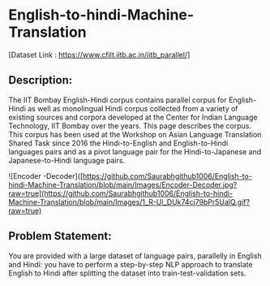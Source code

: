 # English-to-hindi-Machine-Translation
 [Dataset Link : https://www.cfilt.iitb.ac.in/iitb_parallel/]


## Description: 
The IIT Bombay English-Hindi corpus contains parallel corpus for English-Hindi as well as monolingual Hindi corpus collected from a variety of existing sources and corpora developed at the Center for Indian Language Technology, IIT Bombay over the years. This page describes the corpus. This corpus has been used at the Workshop on Asian Language Translation Shared Task since 2016 the Hindi-to-English and English-to-Hindi languages pairs and as a pivot language pair for the Hindi-to-Japanese and Japanese-to-Hindi language pairs.




![Encoder -Decoder]([https://github.com/Saurabhgithub1006/English-to-hindi-Machine-Translation/blob/main/Images/Encoder-Decoder.jpg?raw=true](https://github.com/Saurabhgithub1006/English-to-hindi-Machine-Translation/blob/main/Images/1_R-Ul_DUk74cj79bPr5UalQ.gif?raw=true)






## Problem Statement: 
You are provided with a large dataset of language pairs, parallelly in English and Hindi: you have to perform a step-by-step NLP approach to translate English to Hindi after splitting the dataset into train-test-validation sets.
